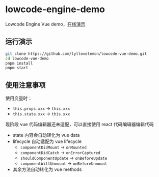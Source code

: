 # lowcode-engine-demo

Lowcode Engine Vue demo，[在线演示](https://knxcloud.github.io/lowcode-engine-demo/)

## 运行演示

```bash
git clone https://github.com/lyllovelemon/lowcode-vue-demo.git
cd lowcode-vue-demo
pnpm install
pnpm start
```

## 使用注意事项

使用变量时：

- `this.props.xxx` -> `this.xxx`
- `this.state.xxx` -> `this.xxx`

现阶段 vue 代码编辑器还未适配，可以直接使用 react 代码编辑器编辑代码

- state 内容会自动转化为 vue data
- lifecycle 自动适配为 vue lifecycle
  - `componentDidMount` -> `onMounted`
  - `componentDidCatch` -> `onErrorCaptured`
  - `shouldComponentUpdate` -> `onBeforeUpdate`
  - `componentWillUnmount` -> `onBeforeUnmount`
- 其余方法自动转化为 vue methods
